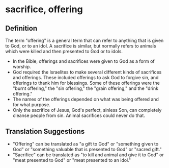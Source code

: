# sacrifice, offering

## Definition

The term "offering" is a general term that can refer to anything that is given to God, or to an idol. A sacrifice is similar, but normally refers to animals which were killed and then presented to God or to idols.

* In the Bible, offerings and sacrifices were given to God as a form of worship.
* God required the Israelites to make several different kinds of sacrifices and offerings. These included offerings to ask God to forgive sin, and offerings to thank him for blessings. Some of these offerings were the "burnt offering," the "sin offering," the "grain offering," and the "drink offering."
* The names of the offerings depended on what was being offered and for what purpose.
* Only the sacrifice of Jesus, God's perfect, sinless Son, can completely cleanse people from sin. Animal sacrifices could never do that.


## Translation Suggestions



* "Offering" can be translated as "a gift to God" or "something given to God" or "something valuable that is presented to God" or "sacred gift."
* "Sacrifice" can be translated as "to kill and animal and give it to God" or "meat presented to God" or "meat presented to an idol."
